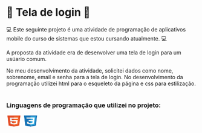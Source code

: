 # 📲 Tela de login 📲
💻 Este seguinte projeto é uma atividade de programação de aplicativos mobile do curso de sistemas que estou cursando atualmente. 💻

A proposta da atividade era de desenvolver uma tela de login para um usúario comum.  

No meu desenvolvimento da atividade, solicitei dados como nome, sobrenome, email e senha para a tela de login. No desenvolvimento da programação utilizei html para o esqueleto da página e css para estilização. 

#

### Linguagens de programação que utilizei no projeto:
 <img align="center" alt="HTML" height="30" width="40" src="https://raw.githubusercontent.com/devicons/devicon/master/icons/html5/html5-original.svg"> <img align="center" alt="CSS" height="30" width="40" src="https://raw.githubusercontent.com/devicons/devicon/master/icons/css3/css3-original.svg">
 
 #
